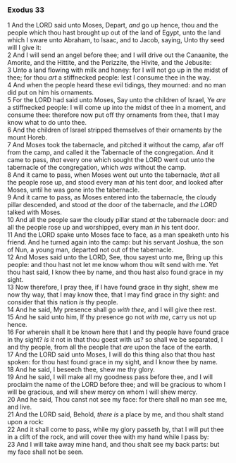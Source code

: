 ### Exodus 33

1 And the LORD said unto Moses, Depart, *and* go up hence, thou and the people which thou hast brought up out of the land of Egypt, unto the land which I sware unto Abraham, to Isaac, and to Jacob, saying, Unto thy seed will I give it:  
2 And I will send an angel before thee; and I will drive out the Canaanite, the Amorite, and the Hittite, and the Perizzite, the Hivite, and the Jebusite:  
3 Unto a land flowing with milk and honey: for I will not go up in the midst of thee; for thou *art* a stiffnecked people: lest I consume thee in the way.  
4 And when the people heard these evil tidings, they mourned: and no man did put on him his ornaments.  
5 For the LORD had said unto Moses, Say unto the children of Israel, Ye *are* a stiffnecked people: I will come up into the midst of thee in a moment, and consume thee: therefore now put off thy ornaments from thee, that I may know what to do unto thee.  
6 And the children of Israel stripped themselves of their ornaments by the mount Horeb.  
7 And Moses took the tabernacle, and pitched it without the camp, afar off from the camp, and called it the Tabernacle of the congregation. And it came to pass, *that* every one which sought the LORD went out unto the tabernacle of the congregation, which *was* without the camp.  
8 And it came to pass, when Moses went out unto the tabernacle, *that* all the people rose up, and stood every man *at* his tent door, and looked after Moses, until he was gone into the tabernacle.  
9 And it came to pass, as Moses entered into the tabernacle, the cloudy pillar descended, and stood *at* the door of the tabernacle, and *the LORD* talked with Moses.  
10 And all the people saw the cloudy pillar stand *at* the tabernacle door: and all the people rose up and worshipped, every man *in* his tent door.  
11 And the LORD spake unto Moses face to face, as a man speaketh unto his friend. And he turned again into the camp: but his servant Joshua, the son of Nun, a young man, departed not out of the tabernacle.  
12 And Moses said unto the LORD, See, thou sayest unto me, Bring up this people: and thou hast not let me know whom thou wilt send with me. Yet thou hast said, I know thee by name, and thou hast also found grace in my sight.  
13 Now therefore, I pray thee, if I have found grace in thy sight, shew me now thy way, that I may know thee, that I may find grace in thy sight: and consider that this nation *is* thy people.  
14 And he said, My presence shall go *with thee*, and I will give thee rest.  
15 And he said unto him, If thy presence go not *with me*, carry us not up hence.  
16 For wherein shall it be known here that I and thy people have found grace in thy sight? *is it* not in that thou goest with us? so shall we be separated, I and thy people, from all the people that *are* upon the face of the earth.  
17 And the LORD said unto Moses, I will do this thing also that thou hast spoken: for thou hast found grace in my sight, and I know thee by name.  
18 And he said, I beseech thee, shew me thy glory.  
19 And he said, I will make all my goodness pass before thee, and I will proclaim the name of the LORD before thee; and will be gracious to whom I will be gracious, and will shew mercy on whom I will shew mercy.  
20 And he said, Thou canst not see my face: for there shall no man see me, and live.  
21 And the LORD said, Behold, *there is* a place by me, and thou shalt stand upon a rock:  
22 And it shall come to pass, while my glory passeth by, that I will put thee in a clift of the rock, and will cover thee with my hand while I pass by:  
23 And I will take away mine hand, and thou shalt see my back parts: but my face shall not be seen.  
